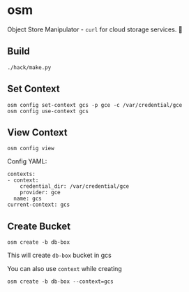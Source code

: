 # osm
Object Store Manipulator - `curl` for cloud storage services. 🙌

## Build

    ./hack/make.py

## Set Context
    osm config set-context gcs -p gce -c /var/credential/gce
    osm config use-context gcs

## View Context

    osm config view

Config YAML:

    contexts:
    - context:
        credential_dir: /var/credential/gce
        provider: gce
      name: gcs
    current-context: gcs

## Create Bucket
    osm create -b db-box

This will create `db-box` bucket in gcs

You can also use `context` while creating

    osm create -b db-box --context=gcs
